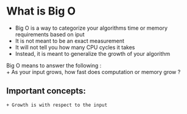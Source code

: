 # What is Big O

+ Big O is a way to categorize your algorithms time or memory requirements based on iput
+ It is not meant to be an exact measurement
+ It will not tell you how many CPU cycles it takes
+ Instead, it is meant to generalize the growth of your algorithm

Big O means to answer the following : <br>
    + As your input grows, how fast does computation or memory grow ?

## Important concepts:
    + Growth is with respect to the input

